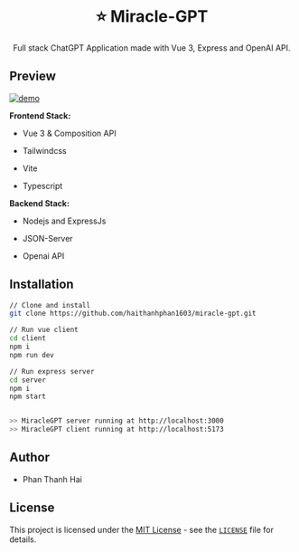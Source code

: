 <div align="center">
<h1> ⭐️ Miracle-GPT</h1>
</div>

<div align="center">Full stack ChatGPT Application made with Vue 3, Express and OpenAI API.</div>


## Preview

<a href="https://ibb.co/thgMh10"><img src="https://i.ibb.co/vBpxBMN/demo.png" alt="demo" border="0" /></a>


**Frontend Stack:**

- Vue 3 & Composition API

- Tailwindcss

- Vite

- Typescript

**Backend Stack:**

- Nodejs and ExpressJs

- JSON-Server

- Openai API

## Installation

```bash
// Clone and install 
git clone https://github.com/haithanhphan1603/miracle-gpt.git

// Run vue client
cd client
npm i
npm run dev

// Run express server
cd server
npm i
npm start


>> MiracleGPT server running at http://localhost:3000
>> MiracleGPT client running at http://localhost:5173

```

## Author

- Phan Thanh Hai

## License

This project is licensed under the [MIT License](https://opensource.org/licenses/MIT) - see the [`LICENSE`](LICENSE) file for details.

